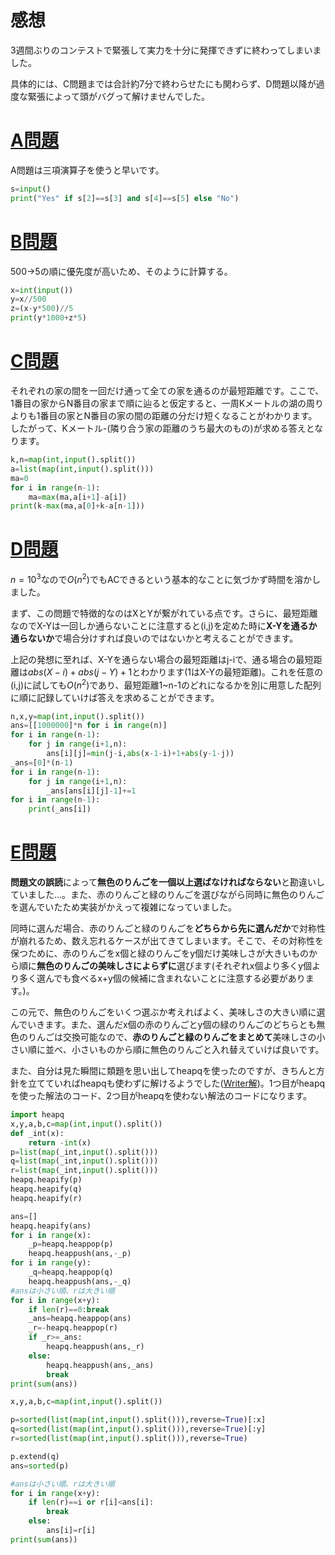 # 感想

3週間ぶりのコンテストで緊張して実力を十分に発揮できずに終わってしまいました。

具体的には、C問題までは合計約7分で終わらせたにも関わらず、D問題以降が過度な緊張によって頭がバグって解けませんでした。

# [A問題](https://atcoder.jp/contests/abc160/tasks/abc160_a)

A問題は三項演算子を使うと早いです。

```python:A.py
s=input()
print("Yes" if s[2]==s[3] and s[4]==s[5] else "No")
```

# [B問題](https://atcoder.jp/contests/abc160/tasks/abc160_b)

500→5の順に優先度が高いため、そのように計算する。

```python:B.py
x=int(input())
y=x//500
z=(x-y*500)//5
print(y*1000+z*5)
```

# [C問題](https://atcoder.jp/contests/abc160/tasks/abc160_c)

それぞれの家の間を一回だけ通って全ての家を通るのが最短距離です。ここで、1番目の家からN番目の家まで順に辿ると仮定すると、一周Kメートルの湖の周りよりも1番目の家とN番目の家の間の距離の分だけ短くなることがわかります。したがって、Kメートル-(隣り合う家の距離のうち最大のもの)が求める答えとなります。

```python:C.py
k,n=map(int,input().split())
a=list(map(int,input().split()))
ma=0
for i in range(n-1):
    ma=max(ma,a[i+1]-a[i])
print(k-max(ma,a[0]+k-a[n-1]))
```

# [D問題](https://atcoder.jp/contests/abc160/tasks/abc160_d)

$n=10^3$なので$O(n^2)$でもACできるという基本的なことに気づかず時間を溶かしました。

まず、この問題で特徴的なのはXとYが繋がれている点です。さらに、最短距離なのでX-Yは一回しか通らないことに注意すると(i,j)を定めた時に**X-Yを通るか通らないか**で場合分けすれば良いのではないかと考えることができます。

上記の発想に至れば、X-Yを通らない場合の最短距離はj-iで、通る場合の最短距離は$abs(X-i)+abs(j-Y)+1$とわかります(1はX-Yの最短距離)。これを任意の(i,j)に試しても$O(n^2)$であり、最短距離1~n-1のどれになるかを別に用意した配列に順に記録していけば答えを求めることができます。

```python:answerD.py
n,x,y=map(int,input().split())
ans=[[1000000]*n for i in range(n)]
for i in range(n-1):
    for j in range(i+1,n):
        ans[i][j]=min(j-i,abs(x-1-i)+1+abs(y-1-j))
_ans=[0]*(n-1)
for i in range(n-1):
    for j in range(i+1,n):
        _ans[ans[i][j]-1]+=1
for i in range(n-1):
    print(_ans[i])
```

# [E問題](https://atcoder.jp/contests/abc160/tasks/abc160_e)

**問題文の誤読**によって**無色のりんごを一個以上選ばなければならない**と勘違いしていました…。また、赤のりんごと緑のりんごを選びながら同時に無色のりんごを選んでいたため実装がかえって複雑になっていました。

同時に選んだ場合、赤のりんごと緑のりんごを**どちらから先に選んだか**で対称性が崩れるため、数え忘れるケースが出てきてしまいます。そこで、その対称性を保つために、赤のりんごをx個と緑のりんごをy個だけ美味しさが大きいものから順に**無色のりんごの美味しさによらずに**選びます(それぞれx個より多くy個より多く選んでも食べるx+y個の候補に含まれないことに注意する必要があります。)。

この元で、無色のりんごをいくつ選ぶか考えればよく、美味しさの大きい順に選んでいきます。また、選んだx個の赤のりんごとy個の緑のりんごのどちらとも無色のりんごは交換可能なので、**赤のりんごと緑のりんごをまとめて**美味しさの小さい順に並べ、小さいものから順に無色のりんごと入れ替えていけば良いです。

また、自分は見た瞬間に類題を思い出してheapqを使ったのですが、きちんと方針を立てていればheapqも使わずに解けるようでした([Writer解](https://img.atcoder.jp/abc160/editorial.pdf))。1つ目がheapqを使った解法のコード、2つ目がheapqを使わない解法のコードになります。

```python:answerE.py
import heapq
x,y,a,b,c=map(int,input().split())
def _int(x):
    return -int(x)
p=list(map(_int,input().split()))
q=list(map(_int,input().split()))
r=list(map(_int,input().split()))
heapq.heapify(p)
heapq.heapify(q)
heapq.heapify(r)

ans=[]
heapq.heapify(ans)
for i in range(x):
    _p=heapq.heappop(p)
    heapq.heappush(ans,-_p)
for i in range(y):
    _q=heapq.heappop(q)
    heapq.heappush(ans,-_q)
#ansは小さい順、rは大きい順
for i in range(x+y):
    if len(r)==0:break
    _ans=heapq.heappop(ans)
    _r=-heapq.heappop(r)
    if _r>=_ans:
        heapq.heappush(ans,_r)
    else:
        heapq.heappush(ans,_ans)
        break
print(sum(ans))
```

```python:answerE_better.py
x,y,a,b,c=map(int,input().split())

p=sorted(list(map(int,input().split())),reverse=True)[:x]
q=sorted(list(map(int,input().split())),reverse=True)[:y]
r=sorted(list(map(int,input().split())),reverse=True)

p.extend(q)
ans=sorted(p)

#ansは小さい順、rは大きい順
for i in range(x+y):
    if len(r)==i or r[i]<ans[i]:
        break
    else:
        ans[i]=r[i]
print(sum(ans))
```
